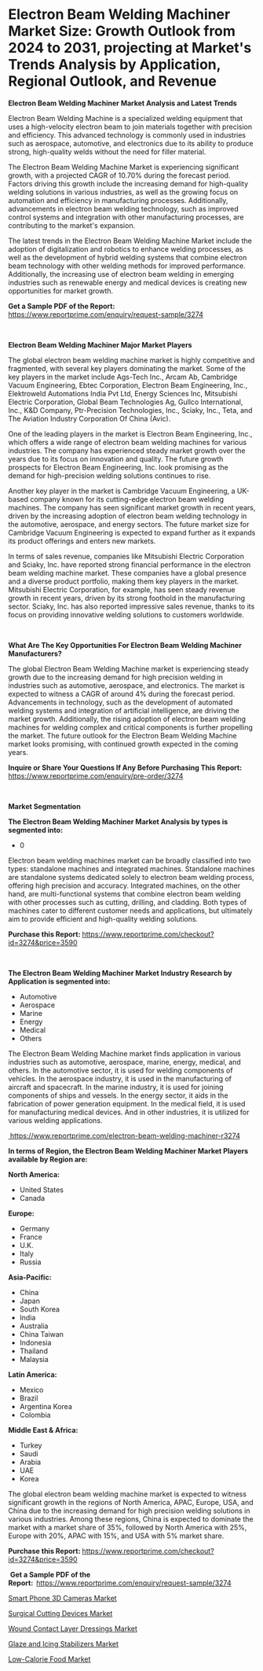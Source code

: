 <p><h1>Electron Beam Welding Machiner Market Size: Growth Outlook from 2024 to 2031, projecting at Market's Trends Analysis by Application, Regional Outlook, and Revenue</h1></p><p><strong>Electron Beam Welding Machiner Market Analysis and Latest Trends</strong></p>
<p><p>Electron Beam Welding Machine is a specialized welding equipment that uses a high-velocity electron beam to join materials together with precision and efficiency. This advanced technology is commonly used in industries such as aerospace, automotive, and electronics due to its ability to produce strong, high-quality welds without the need for filler material.</p><p>The Electron Beam Welding Machine Market is experiencing significant growth, with a projected CAGR of 10.70% during the forecast period. Factors driving this growth include the increasing demand for high-quality welding solutions in various industries, as well as the growing focus on automation and efficiency in manufacturing processes. Additionally, advancements in electron beam welding technology, such as improved control systems and integration with other manufacturing processes, are contributing to the market's expansion.</p><p>The latest trends in the Electron Beam Welding Machine Market include the adoption of digitalization and robotics to enhance welding processes, as well as the development of hybrid welding systems that combine electron beam technology with other welding methods for improved performance. Additionally, the increasing use of electron beam welding in emerging industries such as renewable energy and medical devices is creating new opportunities for market growth.</p></p>
<p><strong>Get a Sample PDF of the Report:&nbsp;</strong> <a href="https://www.reportprime.com/enquiry/request-sample/3274">https://www.reportprime.com/enquiry/request-sample/3274</a></p>
<p>&nbsp;</p>
<p><strong>Electron Beam Welding Machiner Major Market Players</strong></p>
<p><p>The global electron beam welding machine market is highly competitive and fragmented, with several key players dominating the market. Some of the key players in the market include Ags-Tech Inc., Arcam Ab, Cambridge Vacuum Engineering, Ebtec Corporation, Electron Beam Engineering, Inc., Elektroweld Automations India Pvt Ltd, Energy Sciences Inc, Mitsubishi Electric Corporation, Global Beam Technologies Ag, Gullco International, Inc., K&D Company, Ptr-Precision Technologies, Inc., Sciaky, Inc., Teta, and The Aviation Industry Corporation Of China (Avic).</p><p>One of the leading players in the market is Electron Beam Engineering, Inc., which offers a wide range of electron beam welding machines for various industries. The company has experienced steady market growth over the years due to its focus on innovation and quality. The future growth prospects for Electron Beam Engineering, Inc. look promising as the demand for high-precision welding solutions continues to rise.</p><p>Another key player in the market is Cambridge Vacuum Engineering, a UK-based company known for its cutting-edge electron beam welding machines. The company has seen significant market growth in recent years, driven by the increasing adoption of electron beam welding technology in the automotive, aerospace, and energy sectors. The future market size for Cambridge Vacuum Engineering is expected to expand further as it expands its product offerings and enters new markets.</p><p>In terms of sales revenue, companies like Mitsubishi Electric Corporation and Sciaky, Inc. have reported strong financial performance in the electron beam welding machine market. These companies have a global presence and a diverse product portfolio, making them key players in the market. Mitsubishi Electric Corporation, for example, has seen steady revenue growth in recent years, driven by its strong foothold in the manufacturing sector. Sciaky, Inc. has also reported impressive sales revenue, thanks to its focus on providing innovative welding solutions to customers worldwide.</p></p>
<p>&nbsp;</p>
<p><strong>What Are The Key Opportunities For Electron Beam Welding Machiner Manufacturers?</strong></p>
<p><p>The global Electron Beam Welding Machine market is experiencing steady growth due to the increasing demand for high precision welding in industries such as automotive, aerospace, and electronics. The market is expected to witness a CAGR of around 4% during the forecast period. Advancements in technology, such as the development of automated welding systems and integration of artificial intelligence, are driving the market growth. Additionally, the rising adoption of electron beam welding machines for welding complex and critical components is further propelling the market. The future outlook for the Electron Beam Welding Machine market looks promising, with continued growth expected in the coming years.</p></p>
<p><strong>Inquire or Share Your Questions If Any Before Purchasing This Report:</strong> <a href="https://www.reportprime.com/enquiry/pre-order/3274">https://www.reportprime.com/enquiry/pre-order/3274</a></p>
<p>&nbsp;</p>
<p><strong>Market Segmentation</strong></p>
<p><strong>The Electron Beam Welding Machiner Market Analysis by types is segmented into:</strong></p>
<p><ul><li>0</li></ul></p>
<p><p>Electron beam welding machines market can be broadly classified into two types: standalone machines and integrated machines. Standalone machines are standalone systems dedicated solely to electron beam welding process, offering high precision and accuracy. Integrated machines, on the other hand, are multi-functional systems that combine electron beam welding with other processes such as cutting, drilling, and cladding. Both types of machines cater to different customer needs and applications, but ultimately aim to provide efficient and high-quality welding solutions.</p></p>
<p><strong>Purchase this Report:&nbsp;</strong><a href="https://www.reportprime.com/checkout?id=3274&price=3590">https://www.reportprime.com/checkout?id=3274&price=3590</a></p>
<p>&nbsp;</p>
<p><strong>The Electron Beam Welding Machiner Market Industry Research by Application is segmented into:</strong></p>
<p><ul><li>Automotive</li><li>Aerospace</li><li>Marine</li><li>Energy</li><li>Medical</li><li>Others</li></ul></p>
<p><p>The Electron Beam Welding Machine market finds application in various industries such as automotive, aerospace, marine, energy, medical, and others. In the automotive sector, it is used for welding components of vehicles. In the aerospace industry, it is used in the manufacturing of aircraft and spacecraft. In the marine industry, it is used for joining components of ships and vessels. In the energy sector, it aids in the fabrication of power generation equipment. In the medical field, it is used for manufacturing medical devices. And in other industries, it is utilized for various welding applications.</p></p>
<p><a href="https://www.reportprime.com/electron-beam-welding-machiner-r3274">&nbsp;https://www.reportprime.com/electron-beam-welding-machiner-r3274</a></p>
<p><strong>In terms of Region, the Electron Beam Welding Machiner Market Players available by Region are:</strong></p>
<p>
    <p> <strong> North America: </strong>
        <ul>
            <li>United States</li>
            <li>Canada</li>
        </ul>
        </p> 
    <p> <strong> Europe: </strong>
        <ul>
            <li>Germany</li>
            <li>France</li>
            <li>U.K.</li>
            <li>Italy</li>
            <li>Russia</li>
        </ul>
        </p> 
    <p> <strong> Asia-Pacific: </strong>
        <ul>
            <li>China</li>
            <li>Japan</li>
            <li>South Korea</li>
            <li>India</li>
            <li>Australia</li>
            <li>China Taiwan</li>
            <li>Indonesia</li>
            <li>Thailand</li>
            <li>Malaysia</li>
        </ul>
        </p> 
    <p> <strong> Latin America: </strong>
        <ul>
            <li>Mexico</li>
            <li>Brazil</li>
            <li>Argentina Korea</li>
            <li>Colombia</li>
        </ul>
        </p> 
    <p> <strong> Middle East & Africa: </strong>
        <ul>
            <li>Turkey</li>
            <li>Saudi</li>
            <li>Arabia</li>
            <li>UAE</li>
            <li>Korea</li>
        </ul>
    </p>
    </p>
<p><p>The global electron beam welding machine market is expected to witness significant growth in the regions of North America, APAC, Europe, USA, and China due to the increasing demand for high precision welding solutions in various industries. Among these regions, China is expected to dominate the market with a market share of 35%, followed by North America with 25%, Europe with 20%, APAC with 15%, and USA with 5% market share.</p></p>
<p><strong>Purchase this Report: </strong><a href="https://www.reportprime.com/checkout?id=3274&price=3590">https://www.reportprime.com/checkout?id=3274&price=3590</a></p>
<p>&nbsp;<strong>Get a Sample PDF of the Report:&nbsp;&nbsp;</strong><a href="https://www.reportprime.com/enquiry/request-sample/3274">https://www.reportprime.com/enquiry/request-sample/3274</a></p>
<p><strong></strong></p>
<p><p><a href="https://github.com/riwar777/Market-Research-Report-List-1/blob/main/smart-phone-3d-cameras-market.md">Smart Phone 3D Cameras Market</a></p><p><a href="https://issuu.com/reportprime-2/docs/surgical-cutting-devices-market-size-2030.pptx">Surgical Cutting Devices Market</a></p><p><a href="https://issuu.com/reportprime-2/docs/wound-contact-layer-dressings-market-size-2030.ppt">Wound Contact Layer Dressings Market</a></p><p><a href="https://www.linkedin.com/pulse/glaze-icing-stabilizers-market-investigation-industry-evolution-f99fc">Glaze and Icing Stabilizers Market</a></p><p><a href="https://www.linkedin.com/pulse/low-calorie-food-market-size-growth-trends-statistics-forecasts-nq2zc">Low-Calorie Food Market</a></p></p>